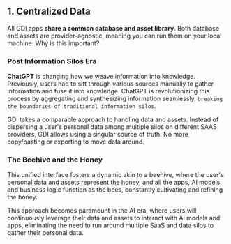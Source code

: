## 1. Centralized Data

All GDI apps **share a common database and asset library**. Both database and assets are provider-agnostic, meaning you can run them on your local machine. Why is this important?

### Post Information Silos Era

**ChatGPT** is changing how we weave information into knowledge. Previously, users had to sift through various sources manually to gather information and fuse it into knowledge. ChatGPT is revolutionizing this process by aggregating and synthesizing information seamlessly, `breaking the boundaries of traditional information silos`.

GDI takes a comparable approach to handling data and assets. Instead of dispersing a user's personal data among multiple silos on different SAAS providers, GDI allows using a singular source of truth. No more copy/pasting or exporting to move data around.

### The Beehive and the Honey

This unified interface fosters a dynamic akin to a beehive, where the user's personal data and assets represent the honey, and all the apps, AI models, and business logic function as the bees, constantly cultivating and refining the honey.

This approach becomes paramount in the AI era, where users will continuously leverage their data and assets to interact with AI models and apps, eliminating the need to run around multiple SaaS and data silos to gather their personal data.
